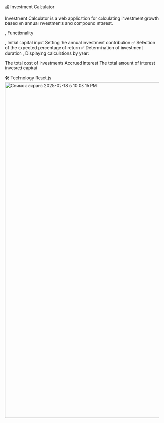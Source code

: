 💰 Investment Calculator

Investment Calculator is a web application for calculating investment growth based on annual investments and compound interest.

, Functionality

, Initial capital input
 Setting the annual investment contribution
✅ Selection of the expected percentage of return
✅ Determination of investment duration
, Displaying calculations by year:

The total cost of investments
Accrued interest
The total amount of interest
Invested capital

🛠️ Technology
React.js
<img width="1098" alt="Снимок экрана 2025-02-18 в 10 08 15 PM" src="https://github.com/user-attachments/assets/e5fa6dc4-39b7-46c3-897b-9d8aae09a1ed" />
